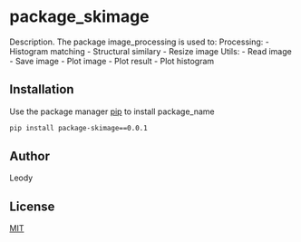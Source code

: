 # package_skimage

Description. 
The package image_processing is used to:
	Processing:
		- Histogram matching
		- Structural similary
		- Resize image
	Utils:
		- Read image
		- Save image
		- Plot image
		- Plot result
		- Plot histogram



## Installation

Use the package manager [pip](https://pip.pypa.io/en/stable/) to install package_name

```bash
pip install package-skimage==0.0.1
```

## Author
Leody

## License
[MIT](https://choosealicense.com/licenses/mit/)
